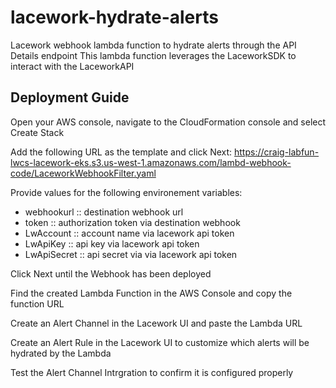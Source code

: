 # lacework-hydrate-alerts
Lacework webhook lambda function to hydrate alerts through the API Details endpoint This lambda function leverages the LaceworkSDK to interact with the LaceworkAPI

## Deployment Guide
Open your AWS console, navigate to the CloudFormation console and select Create Stack

Add the following URL as the template and click Next:
https://craig-labfun-lwcs-lacework-eks.s3.us-west-1.amazonaws.com/lambd-webhook-code/LaceworkWebhookFilter.yaml

Provide values for the following environement variables:
- webhookurl :: destination webhook url
- token :: authorization token via destination webhook 
- LwAccount :: account name via lacework api token
- LwApiKey :: api key via lacework api token
- LwApiSecret :: api secret via via lacework api token


Click Next until the Webhook has been deployed

Find the created Lambda Function in the AWS Console and copy the function URL

Create an Alert Channel in the Lacework UI and paste the Lambda URL

Create an Alert Rule in the Lacework UI to customize which alerts will be hydrated by the Lambda

Test the Alert Channel Intrgration to confirm it is configured properly

